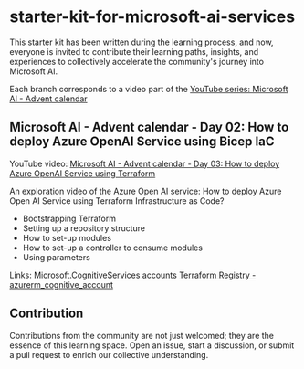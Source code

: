 # starter-kit-for-microsoft-ai-services

This starter kit has been written during the learning process, and now, everyone is invited to
contribute their learning paths, insights, and experiences to collectively accelerate the
community's journey into Microsoft AI.

Each branch corresponds to a video part of the [YouTube series: Microsoft AI - Advent calendar](https://www.youtube.com/watch?v=w7vU_szVncI&list=PLnh_yRm70-C2QtNLJ4q3_-O91EqjJbRbx)

## Microsoft AI - Advent calendar - Day 02: How to deploy Azure OpenAI Service using Bicep IaC

YouTube video: [Microsoft AI - Advent calendar - Day 03: How to deploy Azure OpenAI Service using Terraform](https://youtu.be/_qhzGh3U1tA)

An exploration video of the Azure Open AI service: How to deploy Azure Open AI Service using Terraform Infrastructure as Code?

- Bootstrapping Terraform
- Setting up a repository structure
- How to set-up modules
- How to set-up a controller to consume modules
- Using parameters

Links:
[Microsoft.CognitiveServices accounts](https://learn.microsoft.com/en-us/azure/templates/microsoft.cognitiveservices/accounts?pivots=deployment-language-terraform&wt.mc_id=DT-MVP-5005327)
[Terraform Registry - azurerm_cognitive_account](https://registry.terraform.io/providers/hashicorp/azurerm/latest/docs/resources/cognitive_account#custom_subdomain_name)

## Contribution

Contributions from the community are not just welcomed; they are the essence of this learning space.
Open an issue, start a discussion, or submit a pull request to enrich our collective understanding.
